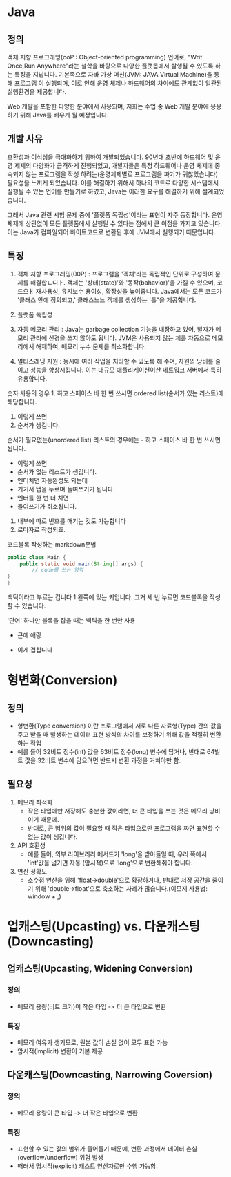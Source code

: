 # Java
## 정의
객체 지향 프로그래밍(ooP : Object-oriented programming) 언어로,
"Writ Once,Run Anywhere"라는 철학을 바탕으로 다양한 플랫롬에서
살행될 수 있도록 하는 특징을 지닙니다.
기본족으로 자바 가상 머신(JVM: JAVA Virtual Machine)을 통해 프로그램
이 실행되며, 이로 인해 운영 체제나 하드췌어의 차이에도 관계없이 일관된
실행환경을 제공합니다.

Web 개발을 포함한 다양한 분야에서 사용되며, 저희는 수업 중 Web 개발
분야에 응용하기 위해 Java를 배우게 될 예정입니다.

## 개발 사유
호환성과 이식성을 극대화하기 위하여 개발되었습니다.
90년대 초반에 하드웨어 및 운영 제제의 다양화가 급격하게 진행되었고,
개발자들은 특정 하드웨어나 운영 체제에 종속되지 않는 프로그램을 작성
하려는(운영체제별로 프로그램을 짜기가 귀찮았습니다) 필요성을 느끼게
되었습니다. 이를 해결하기 위해서 하나의 코드로 다양한 시스템에서 실행될
수 있는 언어를 만들기로 하였고, Java는 이러한 요구를 해결하기 위해
설계되었습니다.

그래서 Java 관련 시험 문제 중에 '플랫폼 독립성'이라는 표현이 자주
등장합니다. 운영 체제에 상관없이 모든 폴랫폼에서 실행될 수 있다는 점에서
큰 이점을 가지고 있습니다. 이는 Java가 컴파일되어 바이트코드로 변환된
후에 JVM에서 실행되기 때문입니다.


## 특징
1. 객체 지향 프로그래밍(00P) : 프로그램을 '겍체'라는 독립적인 단위로 구성하여
    문제를 해결합ㄴ디ㅏ. 객체는 '상테(state)'와 '동작(bahavior)'을 가질 수 
    있으며, 코드으ㅐ 재사용성, 유지보수 용이성, 확장성을 높여줍니다. 
    Java에서는 모든 코드가 '클래스 안에 정의되고,' 클래스느느 객체를 생성하는
    '틀"을 제공합니다.

2. 플랫폼 독립성
3. 자동 메모리 관리 : Java는 garbage collection 기능을 내장하고 있어,
   발자가 메모리 관리에 신경을 쓰지 않아도 됩니다. JVM은 사용되지 않는
   체를 자동으로 메모리에서 해제하여, 메모리 누수 문제를 최소화합니다.
4. 멀티스레딩 지원 : 동시에 여러 작업을 처리할 수 있도록 해 주며, 자원의
 낭비를 줄이고 성능을 향상시킵니다. 이는 대규모 애플리케이션이산 네트워크
 서버에서 특히 유용합니다.

숫자 사용의 경우 1. 하고 스페이스 바 한 번 쓰시면 
ordered list(순서가 있는 리스트)에 해당합니다.
1. 이렇게 쓰면
2. 순서가 생깁니다.


순서가 필요없는(unordered list) 리스트의 경우에는 - 하고
스페이스 바 한 번 쓰시면 됩니다.

- 이렇게 쓰면
- 순서가 없는 리스트가 생깁니다.
- 엔터치면 자동완성도 되는데
 - 거기서 탭을 누르며 들여쓰기가 됩니다.
 - 엔터를 한 번 더 치면
- 들여쓰기가 취소됩니다.
1. 내부에 따로 번호를 매기는 것도 가능합니다
2. 로마자로 작성되죠.

코드블록 작성하는 markdown문법

```java
public class Main {
    public static void main(String[] args) {
        // code를 쓰는 영역
}
}
```
백틱이라고 부르는 겁니다 1 왼쪽에 있는 키입니다.
그거 세 번 누르면 코드블록을 작성할 수 있습니다.

'단어' 하나만 블록을 잡을 때는 백틱을 한 번만 사용
* 근에 애랑
- 이게 겹칩니다

# 형변화(Conversion)
## 정의
- 형변환(Type conversion) 이란 프로그램에서 서로 다른 자료형(Type) 간의 값을 주고 받을 때 발생하는
  데이터 표현 방식의 차이를 보정하기 위해 값을 적절히 변환하는 작업
- 예를 들어 32비트 정수(int) 값을 63비트 정수(long) 변수에 담거나, 반대로 64빝트 값을 32비트 변수에
    담으려면 반드시 변환 과정을 거쳐야만 함.

## 필요성
1. 메모리 최적화
    - 작은 타입에만 저장해도 충분한 값이라면, 더 큰 타입을 쓰는 것은 메모리 낭비이기 때문에.
    - 반대로, 큰 범위의 값이 필요할 때 작은 타입으로만 프로그램을 짜면 표현할 수 없는 값이 생깁니다.
2. API 호환성
    - 예를 들어, 외부 라이브러리 메서드가 'long'을 받아들일 때, 우리 쪽에서 'int'값을 넘기면 자동
      (암시적)으로 'long'으로 변환해줘야 합니다.
3. 연산 정확도
    - 소수점 연산을 위해 'float->double'으로 확장하거나, 반대로 저장 공간을 줄이기 위해
   'double->float'으로 축소하는 사례가 많습니다.(이모지 사용법: window + ,)

# 업캐스팅(Upcasting) vs. 다운캐스팅(Downcasting)
## 업캐스팅(Upcasting, Widening Conversion)
### 정의
- 메모리 용량(비트 크기)이 작은 타입 -> 더 큰 타입으로 변환

### 특징
- 메모리 여유가 생기므로, 원본 값이 손실 없이 모두 표현 가능
- 암시적(implicit) 변환이 기본 제공

## 다운캐스팅(Downcasting, Narrowing Coversion)
### 정의
- 메모리 용량이 큰 타입 -> 더 작은 타입으로 변환

### 특징
- 표현할 수 있는 값의 범위가 줄어들기 때문에, 변환 과정에서 데이터 손실(overflow/underflow) 위험 발생
- 떠러서 명시적(explicit) 캐스트 연산자로만 수행 가능함.



